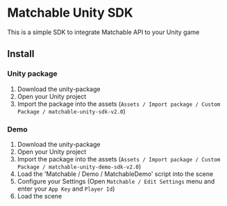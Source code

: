 # Matchable Unity SDK

This is a simple SDK to integrate Matchable API to your Unity game

## Install

### Unity package

1. Download the unity-package
2. Open your Unity project
3. Import the package into the assets (`Assets / Import package / Custom Package / matchable-unity-sdk-v2.0`)

### Demo

1. Download the unity-package
2. Open your Unity project
3. Import the package into the assets (`Assets / Import package / Custom Package / matchable-unity-demo-sdk-v2.0`)
4. Load the 'Matchable / Demo / MatchableDemo' script into the scene
5. Configure your Settings (Open `Matchable / Edit Settings` menu and enter your `App Key` and `Player Id`)
6. Load the scene 